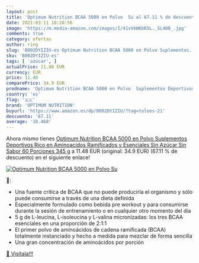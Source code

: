 ```yaml
---
layout: post
title: 'Optimum Nutrition BCAA 5000 en Polvo  Su al 67.11 % de descuento'
date: 2021-03-11 18:28:56
image: 'https://m.media-amazon.com/images/I/41vVkWKbK5L._SL400_.jpg'
comments: true
category: ofertas
author: ring
slug: 'B002DYIZIU-es Optimum Nutrition BCAA 5000 en Polvo Suplementos...'
sku: 'B002DYIZIU-es'
tags: [ 'azúcar', ]
actualPrice: 11.48 EUR
currency: EUR
price: 11.48
comparePrice: 34.9 EUR
prodname: 'Optimum Nutrition BCAA 5000 en Polvo  Suplementos Deportivos  Rico en Aminoacidos Ramificados y Esenciales  Sin Azúcar  Sin Sabor  60 Porciones  345 g'
country: 'es'
flag: '🇪🇸'
brand: 'OPTIMUM NUTRITION'
buyurl: 'https://www.amazon.es/dp/B002DYIZIU/?tag=tolees-21'
descuento: '67.11'
average: '18.468'
---
```


Ahora mismo tienes [Optimum Nutrition BCAA 5000 en Polvo  Suplementos Deportivos  Rico en Aminoacidos Ramificados y Esenciales  Sin Azúcar  Sin Sabor  60 Porciones  345 g](https://www.amazon.es/dp/B002DYIZIU/?tag=tolees-21) a 11.48 EUR (original: 34.9 EUR) (67.11 %  de descuento) en el siguiente enlace!

[![Optimum Nutrition BCAA 5000 en Polvo  Su](https://m.media-amazon.com/images/I/41vVkWKbK5L._SL400_.jpg)](https://www.amazon.es/dp/B002DYIZIU/?tag=tolees-21)

🔎:

- Una fuente crítica de BCAA que no puede producirla el organismo y sólo puede consumirse a través de una dieta definida
- Especialmente formulado como bebida pre workout y para consumirse durante la sesión de entrenamiento o en cualquier otro momento del día
- 5 g de L-leucina, L-isoleucina y L-valina micronizadas: los tres BCAA esenciales en una proporción de 2:1:1
- El primer polvo de aminoácidos de cadena ramificada (BCAA) totalmente instanciado y hecho a medida para mezclar de forma sencilla
- Una gran concentración de aminoácidos por porción

[🛒 Visítala!!!](https://www.amazon.es/dp/B002DYIZIU/?tag=tolees-21)
